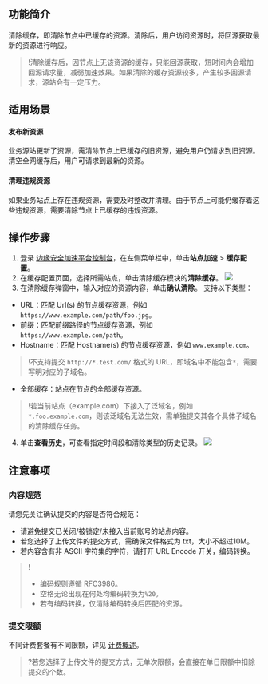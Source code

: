 ## 功能简介
清除缓存，即清除节点中已缓存的资源。清除后，用户访问资源时，将回源获取最新的资源进行响应。
>!清除缓存后，因节点上无该资源的缓存，只能回源获取，短时间内会增加回源请求量，减弱加速效果。如果清除的缓存资源较多，产生较多回源请求，源站会有一定压力。


## 适用场景
#### 发布新资源
业务源站更新了资源，需清除节点上已缓存的旧资源，避免用户仍请求到旧资源。清空全网缓存后，用户可请求到最新的资源。

#### 清理违规资源
如果业务站点上存在违规资源，需要及时整改并清理。由于节点上可能仍缓存着这些违规资源，需要清除节点上已缓存的违规资源。

## 操作步骤
1. 登录 [边缘安全加速平台控制台](https://console.cloud.tencent.com/edgeone)，在左侧菜单栏中，单击**站点加速** > **缓存配置**。
3. 在缓存配置页面，选择所需站点，单击清除缓存模块的**清除缓存**。
![](https://qcloudimg.tencent-cloud.cn/raw/2475af83136271886ce2f75e2056111b.png)
3. 在清除缓存弹窗中，输入对应的资源内容，单击**确认清除**。
支持以下类型：
 - URL：匹配 Url(s) 的节点缓存资源，例如 `https://www.example.com/path/foo.jpg`。
 - 前缀：匹配前缀路径的节点缓存资源，例如 `https://www.example.com/path`。
 - Hostname：匹配 Hostname(s) 的节点缓存资源，例如 `www.example.com`。
 >!不支持提交 `http://*.test.com/` 格式的 URL，即域名中不能包含`*`，需要写明对应的子域名。
 >
 - 全部缓存：站点在节点的全部缓存资源。
>!若当前站点（example.com）下接入了泛域名，例如 `*.foo.example.com`，则该泛域名无法生效，需单独提交其各个具体子域名的清除缓存任务。


4. 单击**查看历史**，可查看指定时间段和清除类型的历史记录。
![](https://qcloudimg.tencent-cloud.cn/raw/1ee19664842f6ff65cbd86906f3a6176.png)


## 注意事项
### 内容规范
请您先关注确认提交的内容是否符合规范：
- 请避免提交已关闭/被锁定/未接入当前账号的站点内容。
- 若您选择了上传文件的提交方式，需确保文件格式为 txt，大小不超过10M。
- 若内容含有非 ASCII 字符集的字符，请打开 URL Encode 开关，编码转换。
>!
>- 编码规则遵循 RFC3986。
>- 空格无论出现在何处均编码转换为`%20`。
>- 若有编码转换，仅清除编码转换后匹配的资源。

### 提交限额
不同计费套餐有不同限额，详见 [计费概述](https://cloud.tencent.com/document/product/1552/77380)。

>?若您选择了上传文件的提交方式，无单次限额，会直接在单日限额中扣除提交的个数。
